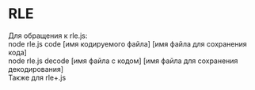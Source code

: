 # RLE
Для обращения к rle.js:  
node rle.js code [имя кодируемого файла] [имя файла для сохранения кода]  
node rle.js decode [имя файла с кодом] [имя файла для сохранения декодирования]  
Также для rle+.js
